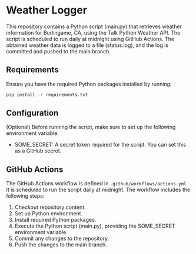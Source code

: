 # Weather Logger

This repository contains a Python script (main.py) that retrieves weather information for Burlingame, CA, using the Talk Python Weather API. The script is scheduled to run daily at midnight using GitHub Actions. The obtained weather data is logged to a file (status.log), and the log is committed and pushed to the main branch.

## Requirements

Ensure you have the required Python packages installed by running:

```bash
pip install -r requirements.txt
```

## Configuration

(Optional) Before running the script, make sure to set up the following environment variable:

- SOME_SECRET: A secret token required for the script. You can set this as a GitHub secret.

## GitHub Actions

The GitHub Actions workflow is defined in `.github/workflows/actions.yml`. It is scheduled to run the script daily at midnight. The workflow includes the following steps:

1. Checkout repository content.
2. Set up Python environment.
3. Install required Python packages.
4. Execute the Python script (main.py), providing the SOME_SECRET environment variable.
5. Commit any changes to the repository.
6. Push the changes to the main branch.
